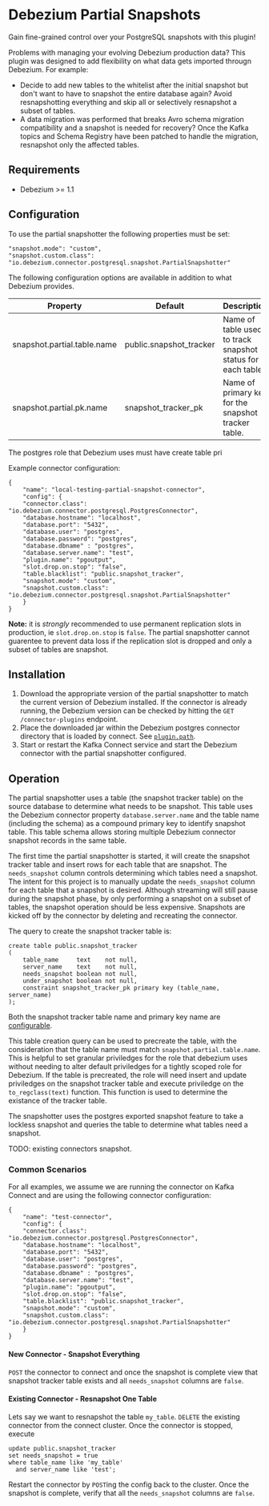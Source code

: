 # Debezium Partial Snapshots

Gain fine-grained control over your PostgreSQL snapshots with this plugin! 

Problems with managing your evolving Debezium production data?  This plugin was designed to add flexibility on what data gets imported througn Debezium.  For example:

* Decide to add new tables to the whitelist after the initial snapshot but don't want to have to snapshot the entire database again? Avoid resnapshotting everything and skip all or selectively resnapshot a subset of tables.
* A data migration was performed that breaks Avro schema migration compatibility and a snapshot is  needed for recovery? Once the Kafka topics and Schema Registry have been patched to handle the migration, resnapshot only the affected tables.

## Requirements
* Debezium >= 1.1

## Configuration

To use the partial snapshotter the following properties must be set:

```
"snapshot.mode": "custom",
"snapshot.custom.class": "io.debezium.connector.postgresql.snapshot.PartialSnapshotter"
```

The following configuration options are available in addition to what Debezium provides.

Property							| Default	| Description
----- 								| ----- 	| ----
snapshot.partial.table.name	| public.snapshot_tracker | Name of table used to track snapshot status for each table.
snapshot.partial.pk.name		| snapshot\_tracker_pk | Name of primary key for the snapshot tracker table.

The postgres role that Debezium uses must have create table pri

Example connector configuration:

```
{
    "name": "local-testing-partial-snapshot-connector",
    "config": {
	"connector.class": "io.debezium.connector.postgresql.PostgresConnector",
	"database.hostname": "localhost", 
	"database.port": "5432", 
	"database.user": "postgres", 
	"database.password": "postgres", 
	"database.dbname" : "postgres", 
	"database.server.name": "test",
	"plugin.name": "pgoutput",
	"slot.drop.on.stop": "false",
	"table.blacklist": "public.snapshot_tracker",
	"snapshot.mode": "custom",
	"snapshot.custom.class": "io.debezium.connector.postgresql.snapshot.PartialSnapshotter"
    }
}
```

**Note:** it is _strongly_ recommended to use permanent replication slots in production, ie `slot.drop.on.stop` is `false`. The partial snapshotter cannot guarentee to prevent data loss if the replication slot is dropped and only a subset of tables are snapshot.

## Installation

1. Download the appropriate version of the partial snapshotter to match the current version of Debezium installed. If the connector is already running, the Debezium version can be checked by hitting the `GET /connector-plugins` endpoint.
2. Place the downloaded jar within the Debezium postgres connector directory that is loaded by connect. See  [`plugin.path`](https://kafka.apache.org/documentation/#plugin.path).
3. Start or restart the Kafka Connect service and start the Debezium connector with the partial snapshotter configured.

## Operation

The partial snapshotter uses a table (the snapshot tracker table) on the source database to determine what needs to be snapshot. This table uses the Debezium connector property `database.server.name` and the table name (including the schema) as a compound primary key to identify snapshot table. This table schema allows storing multiple Debezium connector snapshot records in the same table.

The first time the partial snapshotter is started, it will create the snapshot tracker table and insert rows for each table that are snapshot. The `needs_snapshot` column controls determining which tables need a snapshot. The intent for this project is to manually update the `needs_snapshot` column for each table that a snapshot is desired. Although streaming will still pause during the snapshot phase, by only performing a snapshot on a subset of tables, the snapshot operation should be less expensive. Snapshots are kicked off by the connector by deleting and recreating the connector.

The query to create the snapshot tracker table is:

```
create table public.snapshot_tracker
(
    table_name     text    not null,
    server_name    text    not null,
    needs_snapshot boolean not null,
    under_snapshot boolean not null,
    constraint snapshot_tracker_pk primary key (table_name, server_name)
);
```

Both the snapshot tracker table name and primary key name are [configurable](#configuration).

This table creation query can be used to precreate the table, with the consideration that the table name must match `snapshot.partial.table.name`.  This is helpful to set granular priviledges for the role that debezium uses without needing to alter default priviledges for a tightly scoped role for Debezium. If the table is precreated, the role will need insert and update priviledges on the snapshot tracker table and execute priviledge on the `to_regclass(text)` function. This function is used to determine the existance of the tracker table.



The snapshotter uses the postgres exported snapshot feature to take a lockless snapshot and queries the table to determine what tables need a snapshot. 

TODO: existing connectors snapshot.

### Common Scenarios

For all examples, we assume we are running the connector on Kafka Connect and are using the following connector configuration:

```
{
    "name": "test-connector",
    "config": {
	"connector.class": "io.debezium.connector.postgresql.PostgresConnector",
	"database.hostname": "localhost", 
	"database.port": "5432", 
	"database.user": "postgres", 
	"database.password": "postgres", 
	"database.dbname" : "postgres", 
	"database.server.name": "test",
	"plugin.name": "pgoutput",
	"slot.drop.on.stop": "false",
	"table.blacklist": "public.snapshot_tracker",
	"snapshot.mode": "custom",
	"snapshot.custom.class": "io.debezium.connector.postgresql.snapshot.PartialSnapshotter"
    }
}
```

#### New Connector - Snapshot Everything

`POST` the connector to connect and once the snapshot is complete view that snapshot tracker table exists and all `needs_snapshot` columns are `false`.

#### Existing Connector - Resnapshot One Table

Lets say we want to resnapshot the table `my_table`. `DELETE` the existing connector from the connect cluster. Once the connector is stopped, execute

```
update public.snapshot_tracker
set needs_snapshot = true
where table_name like 'my_table'
  and server_name like 'test';
```

Restart the connector by `POST`ing the config back to the cluster. Once the snapshot is complete, verify that all the `needs_snapshot` columns are `false`.
